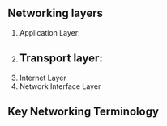 ## Networking layers
1. Application Layer:
2. Transport layer:
	- 
3. Internet Layer
4. Network Interface Layer


## Key Networking Terminology

